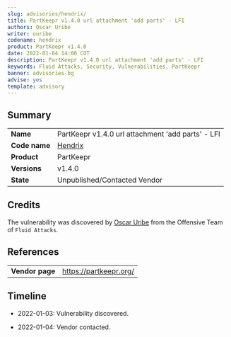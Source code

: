 ```yaml
---
slug: advisories/hendrix/
title: PartKeepr v1.4.0 url attachment 'add parts' - LFI
authors: Oscar Uribe
writer: ouribe
codename: hendrix
product: PartKeepr v1.4.0
date: 2022-01-04 14:00 COT
description: PartKeepr v1.4.0 url attachment 'add parts' - LFI
keywords: Fluid Attacks, Security, Vulnerabilities, PartKeepr
banner: advisories-bg
advise: yes
template: advisory
---
```


## Summary

|                    |                                                      |
|--------------------|------------------------------------------------------|
| **Name**           | PartKeepr v1.4.0 url attachment 'add parts' - LFI    |
| **Code name**      | [Hendrix](https://en.wikipedia.org/wiki/Jimi_Hendrix)|
| **Product**        | PartKeepr                                            |
| **Versions**       | v1.4.0                                               |
| **State**          | Unpublished/Contacted Vendor                         |

## Credits

The vulnerability was discovered by [Oscar
Uribe](https://co.linkedin.com/in/oscar-uribe-londo%C3%B1o-0b6534155) from the Offensive
Team of  `Fluid Attacks`.

## References

|                     |                                                                 |
|---------------------|-----------------------------------------------------------------|
| **Vendor page**     | <https://partkeepr.org/>                               |

## Timeline

- 2022-01-03: Vulnerability discovered.

- 2022-01-04: Vendor contacted.
